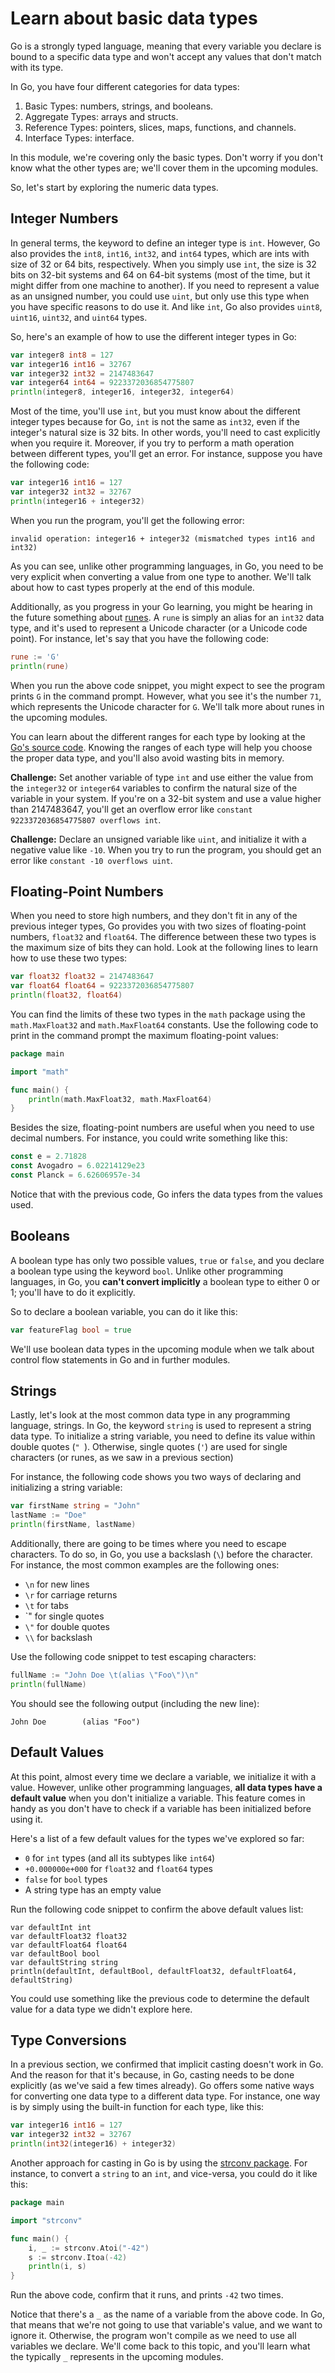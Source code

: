 # Learn about basic data types

Go is a strongly typed language, meaning that every variable you declare is bound to a specific data type and won't accept any values that don't match with its type.

In Go, you have four different categories for data types:

1. Basic Types: numbers, strings, and booleans.
2. Aggregate Types: arrays and structs.
3. Reference Types: pointers, slices, maps, functions, and channels.
4. Interface Types: interface.

In this module, we're covering only the basic types. Don't worry if you don't know what the other types are; we'll cover them in the upcoming modules.

So, let's start by exploring the numeric data types.

## Integer Numbers

In general terms, the keyword to define an integer type is `int`. However, Go also provides the `int8`, `int16`, `int32`, and `int64` types, which are ints with size of 32 or 64 bits, respectively. When you simply use `int`, the size is 32 bits on 32-bit systems and 64 on 64-bit systems (most of the time, but it might differ from one machine to another). If you need to represent a value as an unsigned number, you could use `uint`, but only use this type when you have specific reasons to do use it. And like `int`, Go also provides `uint8`, `uint16`, `uint32`, and `uint64` types.

So, here's an example of how to use the different integer types in Go:

```go
var integer8 int8 = 127
var integer16 int16 = 32767
var integer32 int32 = 2147483647
var integer64 int64 = 9223372036854775807
println(integer8, integer16, integer32, integer64)
```

Most of the time, you'll use `int`, but you must know about the different integer types because for Go, `int` is not the same as `int32`, even if the integer's natural size is 32 bits. In other words, you'll need to cast explicitly when you require it. Moreover, if you try to perform a math operation between different types, you'll get an error. For instance, suppose you have the following code:

```go
var integer16 int16 = 127
var integer32 int32 = 32767
println(integer16 + integer32)
```

When you run the program, you'll get the following error:

```output
invalid operation: integer16 + integer32 (mismatched types int16 and int32)
```

As you can see, unlike other programming languages, in Go, you need to be very explicit when converting a value from one type to another. We'll talk about how to cast types properly at the end of this module.

Additionally, as you progress in your Go learning, you might be hearing in the future something about [runes](https://www.geeksforgeeks.org/rune-in-golang/). A `rune` is simply an alias for an `int32` data type, and it's used to represent a Unicode character (or a Unicode code point). For instance, let's say that you have the following code:

```go
rune := 'G'
println(rune)
```

When you run the above code snippet, you might expect to see the program prints `G` in the command prompt. However, what you see it's the number `71`, which represents the Unicode character for `G`. We'll talk more about runes in the upcoming modules.

You can learn about the different ranges for each type by looking at the [Go's source code](https://golang.org/src/builtin/builtin.go). Knowing the ranges of each type will help you choose the proper data type, and you'll also avoid wasting bits in memory.

**Challenge:** Set another variable of type `int` and use either the value from the `integer32` or `integer64` variables to confirm the natural size of the variable in your system. If you're on a 32-bit system and use a value higher than 2147483647, you'll get an overflow error like `constant 9223372036854775807 overflows int`.

**Challenge:** Declare an unsigned variable like `uint`, and initialize it with a negative value like `-10`. When you try to run the program, you should get an error like `constant -10 overflows uint`.

## Floating-Point Numbers

When you need to store high numbers, and they don't fit in any of the previous integer types, Go provides you with two sizes of floating-point numbers, `float32` and `float64`. The difference between these two types is the maximum size of bits they can hold. Look at the following lines to learn how to use these two types:

```go
var float32 float32 = 2147483647
var float64 float64 = 9223372036854775807
println(float32, float64)
```

You can find the limits of these two types in the `math` package using the `math.MaxFloat32` and `math.MaxFloat64` constants. Use the following code to print in the command prompt the maximum floating-point values:

```go
package main

import "math"

func main() {
    println(math.MaxFloat32, math.MaxFloat64)
}
```

Besides the size, floating-point numbers are useful when you need to use decimal numbers. For instance, you could write something like this:

```go
const e = 2.71828
const Avogadro = 6.02214129e23
const Planck = 6.62606957e-34
```

Notice that with the previous code, Go infers the data types from the values used.

## Booleans

A boolean type has only two possible values, `true` or `false`, and you declare a boolean type using the keyword `bool`. Unlike other programming languages, in Go, you **can't convert implicitly** a boolean type to either 0 or 1; you'll have to do it explicitly.

So to declare a boolean variable, you can do it like this:

```go
var featureFlag bool = true
```

We'll use boolean data types in the upcoming module when we talk about control flow statements in Go and in further modules.

## Strings

Lastly, let's look at the most common data type in any programming language, strings. In Go, the keyword `string` is used to represent a string data type. To initialize a string variable, you need to define its value within double quotes (`" `). Otherwise, single quotes (`'`) are used for single characters (or runes, as we saw in a previous section)

For instance, the following code shows you two ways of declaring and initializing a string variable:

```go
var firstName string = "John"
lastName := "Doe"
println(firstName, lastName)
```

Additionally, there are going to be times where you need to escape characters. To do so, in Go, you use a backslash (`\`) before the character. For instance, the most common examples are the following ones:

- `\n` for new lines
- `\r` for carriage returns
- `\t` for tabs
- `\" for single quotes
- `\"` for double quotes
- `\\` for backslash

Use the following code snippet to test escaping characters:

```go
fullName := "John Doe \t(alias \"Foo\")\n"
println(fullName)
```

You should see the following output (including the new line):

```output
John Doe        (alias "Foo")

```

## Default Values

At this point, almost every time we declare a variable, we initialize it with a value. However, unlike other programming languages, **all data types have a default value** when you don't initialize a variable. This feature comes in handy as you don't have to check if a variable has been initialized before using it.

Here's a list of a few default values for the types we've explored so far:

- `0` for `int` types (and all its subtypes like `int64`)
- `+0.000000e+000` for `float32` and `float64` types
- `false` for `bool` types
- A string type has an empty value

Run the following code snippet to confirm the above default values list:

```output
var defaultInt int
var defaultFloat32 float32
var defaultFloat64 float64
var defaultBool bool
var defaultString string
println(defaultInt, defaultBool, defaultFloat32, defaultFloat64, defaultString)
```

You could use something like the previous code to determine the default value for a data type we didn't explore here.

## Type Conversions

In a previous section, we confirmed that implicit casting doesn't work in Go. And the reason for that it's because, in Go, casting needs to be done explicitly (as we've said a few times already). Go offers some native ways for converting one data type to a different data type. For instance, one way is by simply using the built-in function for each type, like this:

```go
var integer16 int16 = 127
var integer32 int32 = 32767
println(int32(integer16) + integer32)
```

Another approach for casting in Go is by using the [strconv package](https://golang.org/pkg/strconv/). For instance, to convert a `string` to an `int`, and vice-versa, you could do it like this:

```go
package main

import "strconv"

func main() {
    i, _ := strconv.Atoi("-42")
    s := strconv.Itoa(-42)
    println(i, s)
}
```

Run the above code, confirm that it runs, and prints `-42` two times.

Notice that there's a `_` as the name of a variable from the above code. In Go, that means that we're not going to use that variable's value, and we want to ignore it. Otherwise, the program won't compile as we need to use all variables we declare. We'll come back to this topic, and you'll learn what the typically `_` represents in the upcoming modules.
